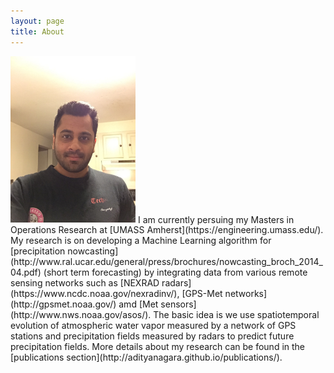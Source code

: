 ```yaml
---
layout: page
title: About
---
```

<img src="/pictures/profile.jpg" alt="Drawing" style="width: 200px;"/>
 I am currently persuing my Masters in Operations Research at [UMASS Amherst](https://engineering.umass.edu/). My research is on developing a Machine Learning algorithm for [precipitation nowcasting](http://www.ral.ucar.edu/general/press/brochures/nowcasting_broch_2014_04.pdf) (short term forecasting) by integrating data from various remote sensing networks such as [NEXRAD radars](https://www.ncdc.noaa.gov/nexradinv/), [GPS-Met networks](http://gpsmet.noaa.gov/) amd [Met sensors](http://www.nws.noaa.gov/asos/). The basic idea is we use spatiotemporal evolution of atmospheric water vapor measured by a network of GPS stations and precipitation fields measured by radars to predict future precipitation fields. More details about my research can be found in the [publications section](http://adityanagara.github.io/publications/).




